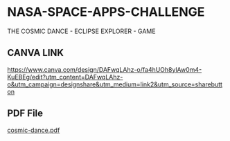 # NASA-SPACE-APPS-CHALLENGE
THE COSMIC DANCE - ECLIPSE EXPLORER - GAME

## CANVA LINK
  https://www.canva.com/design/DAFwqLAhz-o/fa4hUOh8ylAw0m4-KuEBEg/edit?utm_content=DAFwqLAhz-o&utm_campaign=designshare&utm_medium=link2&utm_source=sharebutton
## PDF File
  [cosmic-dance.pdf](https://github.com/nattycoder/NASA-SPACE-APPS-CHALLENGE/files/12841687/cosmic-dance.pdf)
